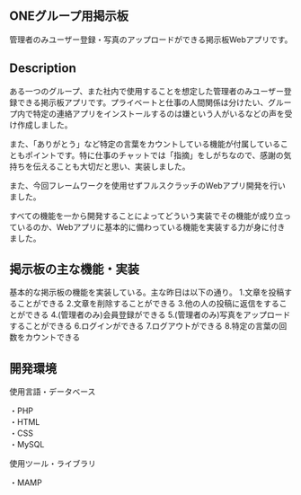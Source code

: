 ONEグループ用掲示板
-
管理者のみユーザー登録・写真のアップロードができる掲示板Webアプリです。

Description
-
ある一つのグループ、また社内で使用することを想定した管理者のみユーザー登録できる掲示板アプリです。プライベートと仕事の人間関係は分けたい、グループ内で特定の連絡アプリをインストールするのは嫌という人がいるなどの声を受け作成しました。

また、「ありがとう」など特定の言葉をカウントしている機能が付属していることもポイントです。特に仕事のチャットでは「指摘」をしがちなので、感謝の気持ちを伝えることも大切だと思い、実装しました。

また、今回フレームワークを使用せずフルスクラッチのWebアプリ開発を行いました。

すべての機能を一から開発することによってどういう実装でその機能が成り立っているのか、Webアプリに基本的に備わっている機能を実装する力が身に付きました。

掲示板の主な機能・実装
-
基本的な掲示板の機能を実装している。主な昨日は以下の通り。
1.文章を投稿することができる
2.文章を削除することができる
3.他の人の投稿に返信をすることができる
4.(管理者のみ)会員登録ができる
5.(管理者のみ)写真をアップロードすることができる
6.ログインができる
7.ログアウトができる
8.特定の言葉の回数をカウントできる

開発環境
-
使用言語・データベース

・PHP  
・HTML  
・CSS  
・MySQL  

使用ツール・ライブラリ

・MAMP  